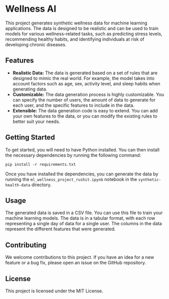 # Wellness AI

This project generates synthetic wellness data for machine learning applications. The data is designed to be realistic and can be used to train models for various wellness-related tasks, such as predicting stress levels, recommending healthy habits, and identifying individuals at risk of developing chronic diseases.

## Features

*   **Realistic Data:** The data is generated based on a set of rules that are designed to mimic the real world. For example, the model takes into account factors such as age, sex, activity level, and sleep habits when generating data.
*   **Customizable:** The data generation process is highly customizable. You can specify the number of users, the amount of data to generate for each user, and the specific features to include in the data.
*   **Extensible:** The data generation code is easy to extend. You can add your own features to the data, or you can modify the existing rules to better suit your needs.

## Getting Started

To get started, you will need to have Python installed. You can then install the necessary dependencies by running the following command:

```
pip install -r requirements.txt
```

Once you have installed the dependencies, you can generate the data by running the `ml_wellness_project_rushit.ipynb` notebook in the `synthetic-health-data` directory.

## Usage

The generated data is saved in a CSV file. You can use this file to train your machine learning models. The data is in a tabular format, with each row representing a single day of data for a single user. The columns in the data represent the different features that were generated.

## Contributing

We welcome contributions to this project. If you have an idea for a new feature or a bug fix, please open an issue on the GitHub repository.

## License

This project is licensed under the MIT License.
